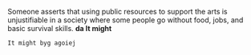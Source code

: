 Someone asserts that using public resources to support the arts is unjustifiable in a society where some people go without food, jobs, and basic survival skills. **da It might**  

`It might byg agoiej `
